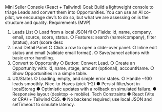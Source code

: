 Mini Seller Console (React + Tailwind)
Goal: Build a lightweight console to triage Leads and convert them into Opportunities. You can use an
AI co-pilot, we encourage dev’s to do so, but what we are assessing on is the structure and quality.
Requirements (MVP)
1. Leads List
○ Load from a local JSON fil
○ Fields: id, name, company, email, source, score, status.
○ Features: search (name/company), filter (status), sort (score desc
2. Lead Detail Panel
○ Click a row to open a slide-over panel.
○ Inline edit status and email (validate email format).
○ Save/cancel actions with basic error handling.
3. Convert to Opportunity
○ Button: Convert Lead.
○ Create an Opportunity with: id, name, stage, amount (optional), accountName.
○ Show Opportunities in a simple table.
4. UX/States
○ Loading, empty, and simple error states.
○ Handle ~100 leads smoothly.
Nice-to-Haves (pick 1–2)
● Persist filter/sort in localStorag
● Optimistic updates with a rollback on simulated failure.
● Responsive layout (desktop → mobile).
Tech Constraints
● React (Vite or CRA) + Tailwind CSS.
● No backend required; use local JSON and setTimeout to simulate latency.